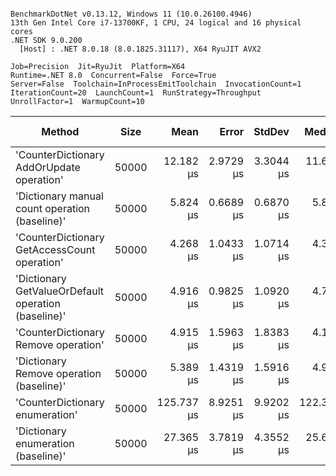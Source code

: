 ```

BenchmarkDotNet v0.13.12, Windows 11 (10.0.26100.4946)
13th Gen Intel Core i7-13700KF, 1 CPU, 24 logical and 16 physical cores
.NET SDK 9.0.200
  [Host] : .NET 8.0.18 (8.0.1825.31117), X64 RyuJIT AVX2

Job=Precision  Jit=RyuJit  Platform=X64  
Runtime=.NET 8.0  Concurrent=False  Force=True  
Server=False  Toolchain=InProcessEmitToolchain  InvocationCount=1  
IterationCount=20  LaunchCount=1  RunStrategy=Throughput  
UnrollFactor=1  WarmupCount=10  

```
| Method                                              | Size  | Mean       | Error     | StdDev    | Median     | Min        | Max        | Ratio | RatioSD | Allocated | Alloc Ratio |
|---------------------------------------------------- |------ |-----------:|----------:|----------:|-----------:|-----------:|-----------:|------:|--------:|----------:|------------:|
| &#39;CounterDictionary AddOrUpdate operation&#39;           | 50000 |  12.182 μs | 2.9729 μs | 3.3044 μs |  11.650 μs |   7.950 μs |  18.550 μs |  2.07 |    0.50 |    1176 B |        0.85 |
| &#39;Dictionary manual count operation (baseline)&#39;      | 50000 |   5.824 μs | 0.6689 μs | 0.6870 μs |   5.800 μs |   5.100 μs |   7.600 μs |  1.00 |    0.00 |    1384 B |        1.00 |
| &#39;CounterDictionary GetAccessCount operation&#39;        | 50000 |   4.268 μs | 1.0433 μs | 1.0714 μs |   4.350 μs |   2.950 μs |   6.750 μs |  0.73 |    0.16 |     376 B |        0.27 |
| &#39;Dictionary GetValueOrDefault operation (baseline)&#39; | 50000 |   4.916 μs | 0.9825 μs | 1.0920 μs |   4.700 μs |   3.700 μs |   7.400 μs |  0.84 |    0.15 |     376 B |        0.27 |
| &#39;CounterDictionary Remove operation&#39;                | 50000 |   4.915 μs | 1.5963 μs | 1.8383 μs |   4.150 μs |   3.100 μs |  10.000 μs |  0.83 |    0.27 |    1336 B |        0.97 |
| &#39;Dictionary Remove operation (baseline)&#39;            | 50000 |   5.389 μs | 1.4319 μs | 1.5916 μs |   4.900 μs |   3.300 μs |   8.700 μs |  0.92 |    0.21 |     376 B |        0.27 |
| &#39;CounterDictionary enumeration&#39;                     | 50000 | 125.737 μs | 8.9251 μs | 9.9202 μs | 122.300 μs | 115.300 μs | 148.900 μs | 21.68 |    2.84 |    1360 B |        0.98 |
| &#39;Dictionary enumeration (baseline)&#39;                 | 50000 |  27.365 μs | 3.7819 μs | 4.3552 μs |  25.650 μs |  22.400 μs |  35.600 μs |  4.73 |    1.02 |    1360 B |        0.98 |
